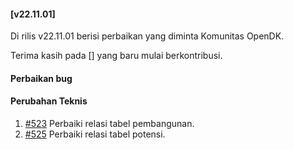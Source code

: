 #### [v22.11.01]

Di rilis v22.11.01 berisi perbaikan yang diminta Komunitas OpenDK.

Terima kasih pada [] yang baru mulai berkontribusi.

#### Perbaikan bug


#### Perubahan Teknis
1. [#523](https://github.com/OpenSID/OpenDK/issues/523) Perbaiki relasi tabel pembangunan.
2. [#525](https://github.com/OpenSID/OpenDK/issues/525) Perbaiki relasi tabel potensi.

